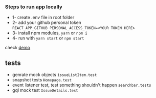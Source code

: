 ### Steps to run app locally
- 1- create .env file in root folder
- 2- add your github personal token 
 `REACT_APP_GITHUB_PERSONAL_ACCESS_TOKEN=<YOUR TOKEN HERE>`
- 3- install npm modules, `yarn` or `npm i`
- 4- run with `yarn start` or `npm start`

check [demo](lutif.github.io/gh-issues-explorer/)

## tests
- genrate mock objects `issueListItem.test`
- snapshot tests `Homepage.test`
- event listener test, test something shouldn't happen `searchbar.tests`
- gql mock test `IssueDetails.test`


